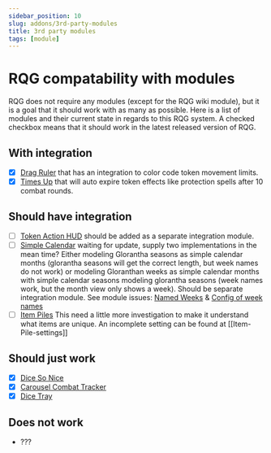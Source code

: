 ```yaml
---
sidebar_position: 10
slug: addons/3rd-party-modules
title: 3rd party modules
tags: [module]
---
```


# RQG compatability with modules

RQG does not require any modules (except for the RQG wiki module), but it is a goal that it should
work with as many as possible. Here is a list of modules and their current state in regards to this
RQG system. A checked checkbox means that it should work in the latest released version of RQG.

## With integration

- [x] [Drag Ruler](https://foundryvtt.com/packages/drag-ruler) that has an integration to color code
      token movement limits.
- [x] [Times Up](https://foundryvtt.com/packages/times-up) that will auto expire token effects like
      protection spells after 10 combat rounds.

## Should have integration

- [ ] [Token Action HUD](https://foundryvtt.com/packages/token-action-hud-core) should be added as a
      separate integration module.
- [ ] [Simple Calendar](https://foundryvtt.com/packages/foundryvtt-simple-calendar) waiting for
      update, supply two implementations in the mean time? Either modeling Glorantha seasons as
      simple calendar months (glorantha seasons will get the correct length, but week names do not
      work) or modeling Gloranthan weeks as simple calendar months with simple calendar seasons
      modeling glorantha seasons (week names work, but the month view only shows a week). Should be
      separate integration module. See module issues:
      [Named Weeks](https://github.com/vigoren/foundryvtt-simple-calendar/issues/161) &
      [Config of week names](https://github.com/vigoren/foundryvtt-simple-calendar/issues/561)
- [ ] [Item Piles](https://foundryvtt.com/packages/item-piles) This need a little more investigation
      to make it understand what items are unique. An incomplete setting can be found at
      [[Item-Pile-settings]]

## Should just work

- [x] [Dice So Nice](https://foundryvtt.com/packages/dice-so-nice)
- [x] [Carousel Combat Tracker](https://foundryvtt.com/packages/combat-tracker-dock)
- [x] [Dice Tray](https://foundryvtt.com/packages/dice-calculator)

## Does not work

- ???
